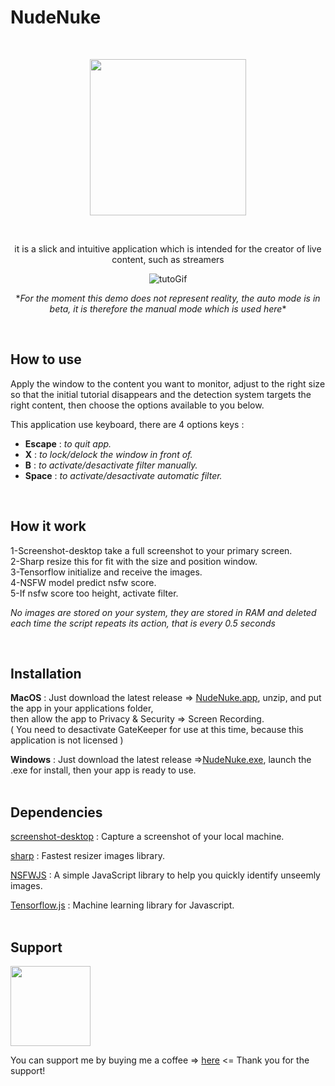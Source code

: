 # NudeNuke

<br>


<p align="center">
<img width=250px src="https://github.com/ixiLod/NudeNuke/assets/51421090/661e1fcd-4ee9-4e9e-9a9e-817397eba22e">
</p>

<br>

<p align="center">
  it is a slick and intuitive application which is intended for the creator of live content, such as streamers
</p>

<p align="center">
  <img src="static/assets/tutogifanim.gif" alt="tutoGif">
</p>
<p align="center">*<em></li>For the moment this demo does not represent reality, the auto mode is in beta, it is therefore the manual mode which is used here</em>*
</p>


<br>

## How to use

Apply the window to the content you want to monitor, adjust to the right size so that the initial tutorial disappears and the detection system targets the right content, then choose the options available to you below.

This application use keyboard, there are 4 options keys :
- **Escape** : *to quit app.*
- **X** : *to lock/delock the window in front of.*
- **B** : *to activate/desactivate filter manually.*
- **Space** : *to activate/desactivate automatic filter.*

<br>

## How it work

1-Screenshot-desktop take a full screenshot to your primary screen.<br>
2-Sharp resize this for fit with the size and position window.<br>
3-Tensorflow initialize and receive the images.<br>
4-NSFW model predict nsfw score.<br>
5-If nsfw score too height, activate filter.<br>

*No images are stored on your system, they are stored in RAM and deleted each time the script repeats its action, that is every 0.5 seconds*

<br>

## Installation

**MacOS** : Just download the latest release => [NudeNuke.app](https://github.com/ixiLod/NudeNuke/releases/download/v0.1.3/NudeNuke-darwin-arm64-0.1.3.zip), unzip, and put the app in your applications folder, <br>then allow the app to Privacy & Security => Screen Recording.<br>
( You need to desactivate GateKeeper for use at this time, because this application is not licensed )

**Windows** : Just download the latest release =>[NudeNuke.exe](https://github.com/ixiLod/NudeNuke/releases/download/v0.1.3/NudeNuke-0.1.3.Setup.exe), launch the .exe for install, then your app is ready to use.
<br><br>

## Dependencies

[screenshot-desktop](https://github.com/bencevans/screenshot-desktop) : Capture a screenshot of your local machine.<br>

[sharp](https://sharp.pixelplumbing.com/) : Fastest resizer images library.<br>

[NSFWJS](https://github.com/infinitered/nsfwjs) : A simple JavaScript library to help you quickly identify unseemly images.<br>

[Tensorflow.js](https://www.tensorflow.org/js) : Machine learning library for Javascript.<br>
<br>

## Support
<img src="https://github.com/ixiLod/NudeNuke/assets/51421090/2273f1d9-7346-47b7-8aa2-2197db33488d" width="128">

You can support me by buying me a coffee => [here](https://www.buymeacoffee.com/vrh9ft859hx) <=
 Thank you for the support!
